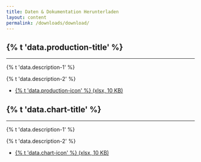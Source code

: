 ```yaml
---
title: Daten & Dokumentation Herunterladen
layout: content
permalink: /downloads/download/
---
```


<div id="federal_production">
  <h2>{% t 'data.production-title' %}</h2>
  <hr/>
  <p>{% t 'data.description-1' %}</p>
  <p class="downloads-download_links-intro">
    {% t 'data.description-2' %}
    <ul class="downloads-download_links">
      <li><a href="{{site.baseurl_root}}/downloads/Datenbeispiel_Kohlenwasserstoffe_d-eiti.xlsx"><icon class="icon-cloud icon-padded"></icon>{% t 'data.production-icon' %} (xlsx, 10 KB)</a></li>
    </ul>
  </p>
</div>

<div id="production_chart">
  <h2>{% t 'data.chart-title' %}</h2>
  <hr/>
  <p>{% t 'data.description-1' %}</p>
  <p class="downloads-download_links-intro">
    {% t 'data.description-2' %}
    <ul class="downloads-download_links">
      <li><a href="{{site.baseurl_root}}/downloads/Datenbeispiel_Kohlenwasserstoffe_d-eiti.xlsx"><icon class="icon-cloud icon-padded"></icon>{% t 'data.chart-icon' %} (xlsx, 10 KB)</a></li>
    </ul>
  </p>
</div>
